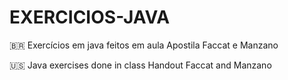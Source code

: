 # EXERCICIOS-JAVA
🇧🇷 Exercícios em java feitos em aula
Apostila Faccat e Manzano

🇺🇸 Java exercises done in class
Handout Faccat and Manzano
